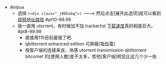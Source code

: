 - #inbox
    - 选择 `(<div class="_190hxbq">)` ---> 然后点击[展开此选项]就可以看到[视频地址路径](https://www.zhihu.com/question/66184247/answer/849495616) #pt10-99.99
    - 我一直用 utorrent，有时候加不加 trackerlist [下载速度](https://bbs.saraba1st.com/2b/thread-1999752-2-1.html)真的相差巨大。 #pt8-99.99
        - 直接用115目前最强了吧.
        - qbittorrent enhanced edition 可屏蔽[吸血雷]
        - 按客户端的连接来说，体感 utorrent transmission qbittorrent bitcomet 的[使用人数]差不太多，其他[客户端]明显比这几个少一些
